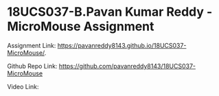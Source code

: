 # 18UCS037-B.Pavan Kumar Reddy -MicroMouse Assignment

Assignment Link:  https://pavanreddy8143.github.io/18UCS037-MicroMouse/.

Github Repo Link: https://github.com/pavanreddy8143/18UCS037-MicroMouse

Video Link:
